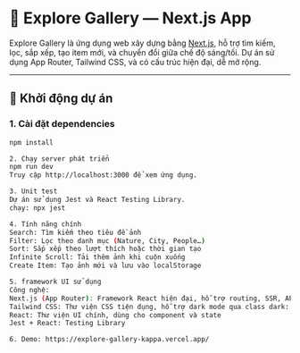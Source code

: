 # 📸 Explore Gallery — Next.js App

Explore Gallery là ứng dụng web xây dựng bằng [Next.js](https://nextjs.org), hỗ trợ tìm kiếm, lọc, sắp xếp, tạo item mới, và chuyển đổi giữa chế độ sáng/tối. Dự án sử dụng App Router, Tailwind CSS, và có cấu trúc hiện đại, dễ mở rộng.

---

## 🚀 Khởi động dự án

### 1. Cài đặt dependencies

```bash
npm install

2. Chạy server phát triển
npm run dev
Truy cập http://localhost:3000 để xem ứng dụng.

3. Unit test
Dự án sử dụng Jest và React Testing Library.
chạy: npx jest

4. Tính năng chính
Search: Tìm kiếm theo tiêu đề ảnh
Filter: Lọc theo danh mục (Nature, City, People…)
Sort: Sắp xếp theo lượt thích hoặc thời gian tạo
Infinite Scroll: Tải thêm ảnh khi cuộn xuống
Create Item: Tạo ảnh mới và lưu vào localStorage

5. framework UI sử dụng
Công nghệ:
Next.js (App Router): Framework React hiện đại, hỗ trợ routing, SSR, API routes
Tailwind CSS: Thư viện CSS tiện dụng, hỗ trợ dark mode qua class dark:
React: Thư viện UI chính, dùng cho component và state
Jest + React: Testing Library	

6. Demo: https://explore-gallery-kappa.vercel.app/